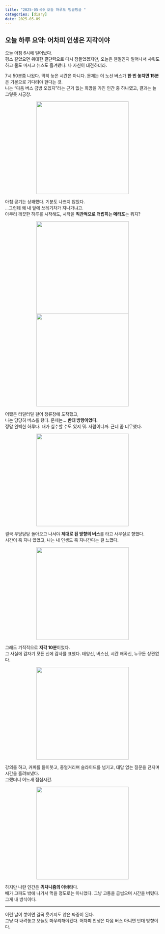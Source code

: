 ```yaml
---
title: "2025-05-09 오늘 하루도 빙글빙글 "
categories: [diary]
date: 2025-05-09
---
```


## 오늘 하루 요약: 어차피 인생은 지각이야

오늘 아침 6시에 일어났다.  
평소 같았으면 위대한 결단력으로 다시 잠들었겠지만, 오늘은 웬일인지 일어나서 샤워도 하고 물도 마시고 뉴스도 흘겨봤다. 나 자신이 대견하더라.

7시 50분쯤 나왔다. 딱히 늦은 시간은 아니다. 문제는 이 노선 버스가 **한 번 놓치면 15분**은 기본으로 기다려야 한다는 것.  
나는 “다음 버스 금방 오겠지”라는 근거 없는 희망을 가진 인간 중 하나였고, 결과는 늘 그렇듯 시궁창.

<p align="center">
  <img src="https://github.com/user-attachments/assets/ccd28d6f-38ef-4940-a64c-31c9aeb5e749" width="300"/>
</p>

아침 공기는 상쾌했다. 기분도 나쁘지 않았다.  
…그런데 왜 내 앞에 쓰레기차가 지나가냐고.  
아무리 깨끗한 하루를 시작해도, 시작을 **직관적으로 더럽히는 메타포**는 뭐지?

<p align="center">
  <img src="https://github.com/user-attachments/assets/c4660f7c-c66f-4510-be66-3d24d6f696d8" width="300"/>
  <img src="https://github.com/user-attachments/assets/ae8023f4-fb00-49dc-b6c6-cafe101e3a2c" width="300"/>
</p>

어쨌든 터덜터덜 걸어 정류장에 도착했고,  
나는 당당히 버스를 탔다. 문제는… **반대 방향이었다.**  
정말 완벽한 하루다. 내가 실수할 수도 있지 뭐. 사람이니까. 근데 좀 너무했다.

<p align="center">
  <img src="https://github.com/user-attachments/assets/c3706b7c-273c-4bff-9932-24ba92fc5c6f" width="300"/>
</p>

결국 우당탕탕 돌아오고 나서야 **제대로 된 방향의 버스**를 타고 사무실로 향했다.  
시간이 훅 지나 있었고, 나는 내 인생도 훅 지나간다는 걸 느꼈다.

<p align="center">
  <img src="https://github.com/user-attachments/assets/1f8e5540-d0ac-47ab-bc2b-f83f88fe88c2" width="300"/>
</p>

그래도 기적적으로 **지각 10분**이었다.  
그 사실에 갑자기 모든 신에 감사를 표했다. 태양신, 버스신, 시간 왜곡신, 누구든 상관없다.

<p align="center">
  <img src="https://github.com/user-attachments/assets/8f145730-28fb-4cc9-9ee3-b018d6a7a839" width="300"/>
</p>

강의를 하고, 커피를 들이붓고, 중얼거리며 슬라이드를 넘기고, 대답 없는 질문을 던지며 시간을 흘려보냈다.  
그랬더니 어느새 점심시간.

<p align="center">
  <img src="https://github.com/user-attachments/assets/3a1f1a26-3c30-4e5a-a8a7-ebbba98c8356" width="300"/>
</p>

하지만 나란 인간은 **귀차니즘의 아바타**다.  
배가 고파도 밖에 나가서 먹을 정도로는 아니었다. 그냥 고통을 곱씹으며 시간을 버텼다. 그게 내 방식이다.

---

이런 날이 쌓이면 결국 웃기지도 않은 짜증이 된다.  
그냥 다 내려놓고 오늘도 마무리해야겠다. 어차피 인생은 다음 버스 아니면 반대 방향이다.
